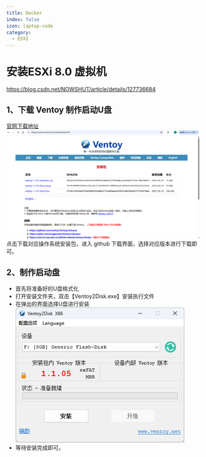 ```yaml
---
title: Docker
index: false
icon: laptop-code
category:
  - ESXI
---
```


# 安装ESXi 8.0 虚拟机

https://blog.csdn.net/NOWSHUT/article/details/127736684

## 1、下载 Ventoy 制作启动U盘
[官网下载地址](https://www.ventoy.net/cn/download.html)
![img.png](images/ventoy/ventoy_down_image.png)
点击下载对应操作系统安装包，进入 github 下载界面，选择对应版本进行下载即可。

## 2、制作启动盘
* 首先将准备好的U盘格式化
* 打开安装文件夹，双击【Ventoy2Disk.exe】安装执行文件
* 在弹出的界面选择U盘进行安装
  ![img.png](images/ventoy/ventoy_install_u_image.png)
* 等待安装完成即可。

